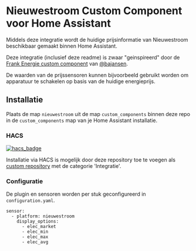 # Nieuwestroom Custom Component voor Home Assistant
Middels deze integratie wordt de huidige prijsinformatie van Nieuwestroom beschikbaar gemaakt binnen Home Assistant.

Deze integratie (inclusief deze readme) is zwaar "geinspireerd" door de [Frank Energie custom component](https://github.com/bajansen/home-assistant-frank_energie) van [@bajansen](https://github.com/bajansen).

De waarden van de prijssensoren kunnen bijvoorbeeld gebruikt worden om apparatuur te schakelen op basis van de huidige energieprijs.

## Installatie
Plaats de map `nieuwestroom` uit de map `custom_components` binnen deze repo in de `custom_components` map van je Home Assistant installatie.

### HACS
[![hacs_badge](https://img.shields.io/badge/HACS-Custom-41BDF5.svg)](https://github.com/hacs/integration)

Installatie via HACS is mogelijk door deze repository toe te voegen als [custom repository](https://hacs.xyz/docs/faq/custom_repositories) met de categorie 'Integratie'.

### Configuratie

De plugin en sensoren worden per stuk geconfigureerd in `configuration.yaml`.

```
sensor:
  - platform: nieuwestroom
    display_options:
      - elec_market
      - elec_min
      - elec_max
      - elec_avg
```